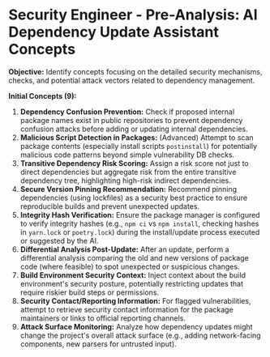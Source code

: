 # Security Engineer - Pre-Analysis: AI Dependency Update Assistant Concepts

**Objective:** Identify concepts focusing on the detailed security mechanisms, checks, and potential attack vectors related to dependency management.

**Initial Concepts (9):**

1.  **Dependency Confusion Prevention:** Check if proposed internal package names exist in public repositories to prevent dependency confusion attacks before adding or updating internal dependencies.
2.  **Malicious Script Detection in Packages:** (Advanced) Attempt to scan package contents (especially install scripts `postinstall`) for potentially malicious code patterns beyond simple vulnerability DB checks.
3.  **Transitive Dependency Risk Scoring:** Assign a risk score not just to direct dependencies but aggregate risk from the entire transitive dependency tree, highlighting high-risk indirect dependencies.
4.  **Secure Version Pinning Recommendation:** Recommend pinning dependencies (using lockfiles) as a security best practice to ensure reproducible builds and prevent unexpected updates.
5.  **Integrity Hash Verification:** Ensure the package manager is configured to verify integrity hashes (e.g., `npm ci` vs `npm install`, checking hashes in `yarn.lock` or `poetry.lock`) during the install/update process executed or suggested by the AI.
6.  **Differential Analysis Post-Update:** After an update, perform a differential analysis comparing the old and new versions of package code (where feasible) to spot unexpected or suspicious changes.
7.  **Build Environment Security Context:** Inject context about the build environment's security posture, potentially restricting updates that require riskier build steps or permissions.
8.  **Security Contact/Reporting Information:** For flagged vulnerabilities, attempt to retrieve security contact information for the package maintainers or links to official reporting channels.
9.  **Attack Surface Monitoring:** Analyze how dependency updates might change the project's overall attack surface (e.g., adding network-facing components, new parsers for untrusted input). 